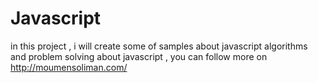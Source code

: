 # Javascript
in this project , i will create some of samples about javascript algorithms and problem solving about javascript , you can follow more on http://moumensoliman.com/
